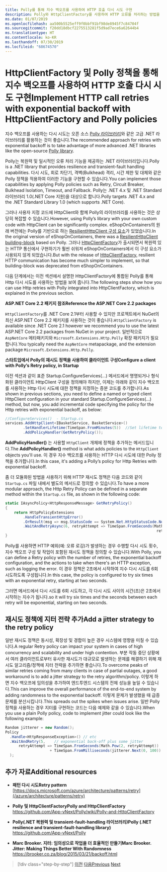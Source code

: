 ```yaml
---
title: Polly를 통해 지수 백오프를 사용하여 HTTP 호출 다시 시도 구현
description: Polly와 HttpClientFactory를 사용하여 HTTP 오류를 처리하는 방법을 알아봅니다.
ms.date: 01/07/2019
ms.openlocfilehash: aa500b5525eff9f0bbf91bf98de8945f7c84704f
ms.sourcegitcommit: f20dd18dbcf2275513281f5d9ad7ece6a62644b4
ms.translationtype: HT
ms.contentlocale: ko-KR
ms.lasthandoff: 07/30/2019
ms.locfileid: "68674570"
---
```

# <a name="implement-http-call-retries-with-exponential-backoff-with-httpclientfactory-and-polly-policies"></a><span data-ttu-id="b114d-103">HttpClientFactory 및 Polly 정책을 통해 지수 백오프를 사용하여 HTTP 호출 다시 시도 구현</span><span class="sxs-lookup"><span data-stu-id="b114d-103">Implement HTTP call retries with exponential backoff with HttpClientFactory and Polly policies</span></span>

<span data-ttu-id="b114d-104">지수 백오프를 사용하는 다시 시도는 오픈 소스 [Polly 라이브러리](https://github.com/App-vNext/Polly)와 같은 고급 .NET 라이브러리를 활용하는 것이 좋습니다.</span><span class="sxs-lookup"><span data-stu-id="b114d-104">The recommended approach for retries with exponential backoff is to take advantage of more advanced .NET libraries like the open-source [Polly library](https://github.com/App-vNext/Polly).</span></span>

<span data-ttu-id="b114d-105">Polly는 복원력 및 일시적인 오류 처리 기능을 제공하는 .NET 라이브러리입니다.</span><span class="sxs-lookup"><span data-stu-id="b114d-105">Polly is a .NET library that provides resilience and transient-fault handling capabilities.</span></span> <span data-ttu-id="b114d-106">다시 시도, 회로 차단기, 격벽(Bulkhead) 격리, 시간 제한 및 대체와 같은 Polly 정책을 적용하여 이러한 기능을 구현할 수 있습니다.</span><span class="sxs-lookup"><span data-stu-id="b114d-106">You can implement those capabilities by applying Polly policies such as Retry, Circuit Breaker, Bulkhead Isolation, Timeout, and Fallback.</span></span> <span data-ttu-id="b114d-107">Polly는 .NET 4.x 및 .NET Standard 라이브러리 1.0(.NET Core 지원)을 대상으로 합니다.</span><span class="sxs-lookup"><span data-stu-id="b114d-107">Polly targets .NET 4.x and the .NET Standard Library 1.0 (which supports .NET Core).</span></span>

<span data-ttu-id="b114d-108">그러나 사용자 지정 코드에 HttpClient와 함께 Polly의 라이브러리를 사용하는 것은 상당히 복잡할 수 있습니다.</span><span class="sxs-lookup"><span data-stu-id="b114d-108">However, using Polly’s library with your own custom code with HttpClient can be significantly complex.</span></span> <span data-ttu-id="b114d-109">eShopOnContainers의 원래 버전에는 Polly를 기반으로 하는 [ResilientHttpClient 구성 요소](https://github.com/dotnet-architecture/eShopOnContainers/commit/0c317d56f3c8937f6823cf1b45f5683397274815#diff-e6532e623eb606a0f8568663403e3a10)가 있었습니다.</span><span class="sxs-lookup"><span data-stu-id="b114d-109">In the original version of eShopOnContainers, there was a [ResilientHttpClient building-block](https://github.com/dotnet-architecture/eShopOnContainers/commit/0c317d56f3c8937f6823cf1b45f5683397274815#diff-e6532e623eb606a0f8568663403e3a10) based on Polly.</span></span> <span data-ttu-id="b114d-110">그러나 [HttpClientFactory](use-httpclientfactory-to-implement-resilient-http-requests.md)가 출시되면서 복원력 있는 HTTP 통신에서 구현하기가 훨씬 쉬워져 eShopOnContainers에서 이 구성 요소가 사용되지 않게 되었습니다.</span><span class="sxs-lookup"><span data-stu-id="b114d-110">But with the release of [HttpClientFactory](use-httpclientfactory-to-implement-resilient-http-requests.md), resilient HTTP communication has become much simpler to implement, so that building-block was deprecated from eShopOnContainers.</span></span> 

<span data-ttu-id="b114d-111">다음 단계에서는 이전 섹션에서 설명한 HttpClientFactory에 통합된 Polly를 통해 Http 다시 시도를 사용하는 방법을 보여 줍니다.</span><span class="sxs-lookup"><span data-stu-id="b114d-111">The following steps show how you can use Http retries with Polly integrated into HttpClientFactory, which is explained in the previous section.</span></span>

<span data-ttu-id="b114d-112">**ASP.NET Core 2.2 패키지 참조**</span><span class="sxs-lookup"><span data-stu-id="b114d-112">**Reference the ASP.NET Core 2.2 packages**</span></span>

<span data-ttu-id="b114d-113">`HttpClientFactory`를 .NET Core 2.1부터 사용할 수 있지만 프로젝트에서 NuGet의 최신 ASP.NET Core 2.2 패키지를 사용하는 것이 좋습니다.</span><span class="sxs-lookup"><span data-stu-id="b114d-113">`HttpClientFactory` is available since .NET Core 2.1 however we recommend you to use the latest ASP.NET Core 2.2 packages from NuGet in your project.</span></span> <span data-ttu-id="b114d-114">일반적으로 `AspNetCore` 메타패키지와 `Microsoft.Extensions.Http.Polly` 확장 패키지가 필요합니다.</span><span class="sxs-lookup"><span data-stu-id="b114d-114">You typically need the `AspNetCore` metapackage, and the extension package `Microsoft.Extensions.Http.Polly`.</span></span>

<span data-ttu-id="b114d-115">**스타트업에서 Polly의 재시도 정책을 사용하여 클라이언트 구성**</span><span class="sxs-lookup"><span data-stu-id="b114d-115">**Configure a client with Polly’s Retry policy, in Startup**</span></span>

<span data-ttu-id="b114d-116">이전 섹션과 같이 표준 Startup.ConfigureServices(...) 메서드에서 명명되거나 형식화된 클라이언트 HttpClient 구성을 정의해야 하지만, 이제는 아래와 같이 지수 백오프를 사용하는 Http 다시 시도에 대한 정책을 지정하는 증분 코드를 추가합니다.</span><span class="sxs-lookup"><span data-stu-id="b114d-116">As shown in previous sections, you need to define a named or typed client HttpClient configuration in your standard Startup.ConfigureServices(...) method, but now, you add incremental code specifying the policy for the Http retries with exponential backoff, as below:</span></span>

```csharp
//ConfigureServices()  - Startup.cs
services.AddHttpClient<IBasketService, BasketService>()
        .SetHandlerLifetime(TimeSpan.FromMinutes(5))  //Set lifetime to five minutes
        .AddPolicyHandler(GetRetryPolicy());
```

<span data-ttu-id="b114d-117">**AddPolicyHandler()** 는 사용할 `HttpClient` 개체에 정책을 추가하는 메서드입니다.</span><span class="sxs-lookup"><span data-stu-id="b114d-117">The **AddPolicyHandler()** method is what adds policies to the `HttpClient` objects you'll use.</span></span> <span data-ttu-id="b114d-118">이 경우 지수 백오프를 사용하는 HTTP 다시 시도에 대한 Polly 정책을 추가합니다.</span><span class="sxs-lookup"><span data-stu-id="b114d-118">In this case, it's adding a Polly’s policy for Http Retries with exponential backoff.</span></span>

<span data-ttu-id="b114d-119">좀 더 모듈화된 방법을 사용하기 위해 HTTP 재시도 정책은 다음 코드와 같이 `Startup.cs` 파일 내에서 별도의 메서드로 정의할 수 있습니다.</span><span class="sxs-lookup"><span data-stu-id="b114d-119">To have a more modular approach, the Http Retry Policy can be defined in a separate method within the `Startup.cs` file, as shown in the following code:</span></span>

```csharp
static IAsyncPolicy<HttpResponseMessage> GetRetryPolicy()
{
    return HttpPolicyExtensions
        .HandleTransientHttpError()
        .OrResult(msg => msg.StatusCode == System.Net.HttpStatusCode.NotFound)
        .WaitAndRetryAsync(6, retryAttempt => TimeSpan.FromSeconds(Math.Pow(2,
                                                                    retryAttempt)));
}
```

<span data-ttu-id="b114d-120">Polly를 사용하면 HTTP 예외(예: 오류 로깅)가 발생하는 경우 수행할 다시 시도 횟수, 지수 백오프 구성 및 작업이 포함된 재시도 정책을 정의할 수 있습니다.</span><span class="sxs-lookup"><span data-stu-id="b114d-120">With Polly, you can define a Retry policy with the number of retries, the exponential backoff configuration, and the actions to take when there's an HTTP exception, such as logging the error.</span></span> <span data-ttu-id="b114d-121">이 경우 정책은 2초에서 시작하여 지수 다시 시도를 6회 시도하도록 구성됩니다.</span><span class="sxs-lookup"><span data-stu-id="b114d-121">In this case, the policy is configured to try six times with an exponential retry, starting at two seconds.</span></span> 

<span data-ttu-id="b114d-122">그러면 메서드에서 다시 시도를 6회 시도하고, 각 다시 시도 사이의 시간(초)은 2초에서 시작하는 지수가 됩니다.</span><span class="sxs-lookup"><span data-stu-id="b114d-122">so it will try six times and the seconds between each retry will be exponential, starting on two seconds.</span></span>

## <a name="add-a-jitter-strategy-to-the-retry-policy"></a><span data-ttu-id="b114d-123">재시도 정책에 지터 전략 추가</span><span class="sxs-lookup"><span data-stu-id="b114d-123">Add a jitter strategy to the retry policy</span></span>

<span data-ttu-id="b114d-124">일반 재시도 정책은 동시성, 확장성 및 경합이 높은 경우 시스템에 영향을 미칠 수 있습니다.</span><span class="sxs-lookup"><span data-stu-id="b114d-124">A regular Retry policy can impact your system in cases of high concurrency and scalability and under high contention.</span></span> <span data-ttu-id="b114d-125">부분 작동 중단 상황에서 여러 클라이언트로부터 유사한 재시도가 대규모로 발생하는 문제를 해결하기 위해 재시도 알고리즘/정책에 지터 전략을 추가하면 좋습니다.</span><span class="sxs-lookup"><span data-stu-id="b114d-125">To overcome peaks of similar retries coming from many clients in case of partial outages, a good workaround is to add a jitter strategy to the retry algorithm/policy.</span></span> <span data-ttu-id="b114d-126">이렇게 하면 지수 백오프에 임의성을 추가하여 엔드투엔드 시스템의 전체 성능을 높일 수 있습니다.</span><span class="sxs-lookup"><span data-stu-id="b114d-126">This can improve the overall performance of the end-to-end system by adding randomness to the exponential backoff.</span></span> <span data-ttu-id="b114d-127">이렇게 문제가 발생했을 때 급증 문제를 분산시킵니다.</span><span class="sxs-lookup"><span data-stu-id="b114d-127">This spreads out the spikes when issues arise.</span></span> <span data-ttu-id="b114d-128">일반 Polly 정책을 사용하는 경우 지터를 구현하는 코드는 다음 예제와 같을 수 있습니다.</span><span class="sxs-lookup"><span data-stu-id="b114d-128">When you use a plain Polly policy, code to implement jitter could look like the following example:</span></span>

```csharp
Random jitterer = new Random(); 
Policy
  .Handle<HttpResponseException>() // etc
  .WaitAndRetry(5,    // exponential back-off plus some jitter
      retryAttempt => TimeSpan.FromSeconds(Math.Pow(2, retryAttempt))  
                    + TimeSpan.FromMilliseconds(jitterer.Next(0, 100)) 
  );
```

## <a name="additional-resources"></a><span data-ttu-id="b114d-129">추가 자료</span><span class="sxs-lookup"><span data-stu-id="b114d-129">Additional resources</span></span>

- <span data-ttu-id="b114d-130">**패턴 다시 시도**</span><span class="sxs-lookup"><span data-stu-id="b114d-130">**Retry pattern**</span></span>  
  [https://docs.microsoft.com/azure/architecture/patterns/retry](/azure/architecture/patterns/retry)

- <span data-ttu-id="b114d-131">**Polly 및 HttpClientFactory**</span><span class="sxs-lookup"><span data-stu-id="b114d-131">**Polly and HttpClientFactory**</span></span>  
  <https://github.com/App-vNext/Polly/wiki/Polly-and-HttpClientFactory>

- <span data-ttu-id="b114d-132">**Polly(.NET 복원력 및 transient-fault-handling 라이브러리)**</span><span class="sxs-lookup"><span data-stu-id="b114d-132">**Polly (.NET resilience and transient-fault-handling library)**</span></span>  
  <https://github.com/App-vNext/Polly>

- <span data-ttu-id="b114d-133">**Marc Brooker. 지터: 임의성으로 작업을 더 효율적인 만들기**</span><span class="sxs-lookup"><span data-stu-id="b114d-133">**Marc Brooker. Jitter: Making Things Better With Randomness**</span></span>  
  <https://brooker.co.za/blog/2015/03/21/backoff.html>

>[!div class="step-by-step"]
><span data-ttu-id="b114d-134">[이전](explore-custom-http-call-retries-exponential-backoff.md)
>[다음](implement-circuit-breaker-pattern.md)</span><span class="sxs-lookup"><span data-stu-id="b114d-134">[Previous](explore-custom-http-call-retries-exponential-backoff.md)
[Next](implement-circuit-breaker-pattern.md)</span></span>
